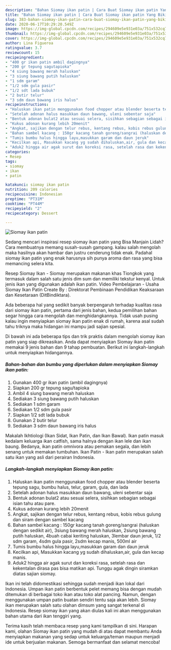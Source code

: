 ```yaml
---
description: "Bahan Siomay ikan patin | Cara Buat Siomay ikan patin Yang Bikin Ngiler"
title: "Bahan Siomay ikan patin | Cara Buat Siomay ikan patin Yang Bikin Ngiler"
slug: 383-bahan-siomay-ikan-patin-cara-buat-siomay-ikan-patin-yang-bikin-ngiler
date: 2020-06-17T10:29:20.549Z
image: https://img-global.cpcdn.com/recipes/294609e5e931e03a/751x532cq70/siomay-ikan-patin-foto-resep-utama.jpg
thumbnail: https://img-global.cpcdn.com/recipes/294609e5e931e03a/751x532cq70/siomay-ikan-patin-foto-resep-utama.jpg
cover: https://img-global.cpcdn.com/recipes/294609e5e931e03a/751x532cq70/siomay-ikan-patin-foto-resep-utama.jpg
author: Lina Figueroa
ratingvalue: 3.7
reviewcount: 15
recipeingredient:
- "400 gr ikan patin ambil dagingnya"
- "200 gr tepung sagutapioka"
- "4 siung bawang merah haluskan"
- "3 siung bawang putih haluskan"
- "1 sdm garam"
- "1/2 sdm gula pasir"
- "1/2 sdt lada bubuk"
- "2 butir telur"
- "3 sdm daun bawang iris halus"
recipeinstructions:
- "Haluskan ikan patin menggunakan food chopper atau blender beserta tepung sagu, bumbu halus, telur, garam, gula, dan lada"
- "Setelah adonan halus masukkan daun bawang, uleni sebentar saja"
- "Bentuk adonan bulat2 atau sesuai selera, sisihkan sebagian sebagai isian tahu atau pare."
- "Kukus adonan kurang lebih 20menit"
- "Angkat, sajikan dengan telur rebus, kentang rebus, kobis rebus gulung dan siram dengan sambel kacang"
- "Bahan sambel kacang : 150gr kacang tanah goreng/sangrai (haluskan dengan sedikit air), 3siung bawang merah haluskan, 2siung bawang putih haluskan, 4buah cabai keriting haluskan, 3lembar daun jeruk, 1/2 sdm garam, 4sdm gula pasir, 2sdm kecap manis, 500ml air"
- "Tumis bumbu halus hingga layu,masukkan garam dan daun jeruk"
- "Kecilkan api, Masukkan kacang yg sudah dihaluskan,air, gula dan kecap manis."
- "Aduk2 hingga air agak surut dan koreksi rasa, setelah rasa dan kekentalan dirasa pas bisa matikan api. Tunggu agak dingin siramkan diatas sajian siomay."
categories:
- Resep
tags:
- siomay
- ikan
- patin

katakunci: siomay ikan patin 
nutrition: 209 calories
recipecuisine: Indonesian
preptime: "PT31M"
cooktime: "PT44M"
recipeyield: "2"
recipecategory: Dessert

---
```



![Siomay ikan patin](https://img-global.cpcdn.com/recipes/294609e5e931e03a/751x532cq70/siomay-ikan-patin-foto-resep-utama.jpg)

Sedang mencari inspirasi resep siomay ikan patin yang Bisa Manjain Lidah? Cara membuatnya memang susah-susah gampang. kalau salah mengolah maka hasilnya akan hambar dan justru cenderung tidak enak. Padahal siomay ikan patin yang enak harusnya sih punya aroma dan rasa yang bisa memancing selera kita.

Resep Siomay Ikan - Siomay merupakan makanan khas Tiongkok yang termasuk dalam salah satu jenis dim sum dan memiliki tekstur kenyal. Untuk jenis ikan yang digunakan adalah ikan patin. Video Pembelajaran - Usaha Siomay Ikan Patin Create By : Direktorat Pembinaan Pendidikan Keaksaraan dan Kesetaraan (DitBindiktara).

Ada beberapa hal yang sedikit banyak berpengaruh terhadap kualitas rasa dari siomay ikan patin, pertama dari jenis bahan, kedua pemilihan bahan segar hingga cara mengolah dan menghidangkannya. Tidak usah pusing kalau ingin menyiapkan siomay ikan patin enak di rumah, karena asal sudah tahu triknya maka hidangan ini mampu jadi sajian spesial.


Di bawah ini ada beberapa tips dan trik praktis dalam mengolah siomay ikan patin yang siap dikreasikan. Anda dapat menyiapkan Siomay ikan patin memakai 9 jenis bahan dan 9 tahap pembuatan. Berikut ini langkah-langkah untuk menyiapkan hidangannya.

<!--inarticleads1-->

##### Bahan-bahan dan bumbu yang diperlukan dalam menyiapkan Siomay ikan patin:

1. Gunakan 400 gr ikan patin (ambil dagingnya)
1. Siapkan 200 gr tepung sagu/tapioka
1. Ambil 4 siung bawang merah haluskan
1. Sediakan 3 siung bawang putih haluskan
1. Sediakan 1 sdm garam
1. Sediakan 1/2 sdm gula pasir
1. Siapkan 1/2 sdt lada bubuk
1. Gunakan 2 butir telur
1. Sediakan 3 sdm daun bawang iris halus


Makalah Ikhtiologi (Ikan Sidat, Ikan Patin, dan Ikan Bawal). Ikan patin masuk kedalam keluarga ikan catfish, sama halnya dengan ikan lele dan ikan baung. Bedanya, ikan patin omnivora atau pemakan segala, dan lebih senang untuk memakan tumbuhan. Ikan Patin - Ikan patin merupakan salah satu ikan yang asli dari perairan Indonesia. 

<!--inarticleads2-->

##### Langkah-langkah menyiapkan Siomay ikan patin:

1. Haluskan ikan patin menggunakan food chopper atau blender beserta tepung sagu, bumbu halus, telur, garam, gula, dan lada
1. Setelah adonan halus masukkan daun bawang, uleni sebentar saja
1. Bentuk adonan bulat2 atau sesuai selera, sisihkan sebagian sebagai isian tahu atau pare.
1. Kukus adonan kurang lebih 20menit
1. Angkat, sajikan dengan telur rebus, kentang rebus, kobis rebus gulung dan siram dengan sambel kacang
1. Bahan sambel kacang : 150gr kacang tanah goreng/sangrai (haluskan dengan sedikit air), 3siung bawang merah haluskan, 2siung bawang putih haluskan, 4buah cabai keriting haluskan, 3lembar daun jeruk, 1/2 sdm garam, 4sdm gula pasir, 2sdm kecap manis, 500ml air
1. Tumis bumbu halus hingga layu,masukkan garam dan daun jeruk
1. Kecilkan api, Masukkan kacang yg sudah dihaluskan,air, gula dan kecap manis.
1. Aduk2 hingga air agak surut dan koreksi rasa, setelah rasa dan kekentalan dirasa pas bisa matikan api. Tunggu agak dingin siramkan diatas sajian siomay.


Ikan ini telah didomestikasi sehingga sudah menjadi ikan lokal dari Indonesia. Umpan ikan patin berbentuk pelet memang bisa dengan mudah ditemukan di berbagai toko ikan atau toko alat pancing. Namun, dengan menggunakan umpan patin buatan sendiri tentu saja akan lebih. Siomay ikan merupakan salah satu olahan dimsum yang sangat terkenal di Indonesia. Resep siomay ikan yang akan diulas kali ini akan menggunakan bahan utama dari ikan tenggiri yang. 

Terima kasih telah membaca resep yang kami tampilkan di sini. Harapan kami, olahan Siomay ikan patin yang mudah di atas dapat membantu Anda menyiapkan makanan yang sedap untuk keluarga/teman maupun menjadi ide untuk berjualan makanan. Semoga bermanfaat dan selamat mencoba!

